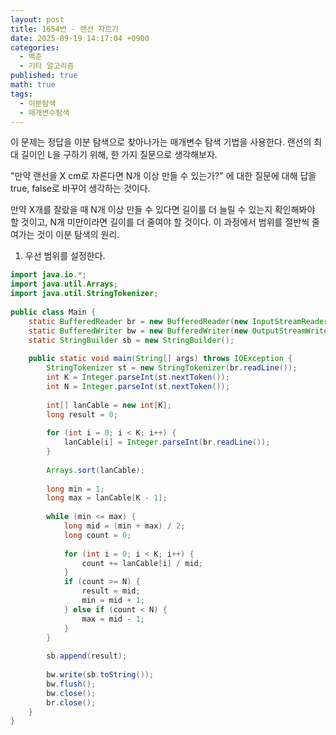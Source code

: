 ```yaml
---
layout: post
title: 1654번 - 랜선 자르기
date: 2025-09-19 14:17:04 +0900
categories:
  - 백준
  - 기타 알고리즘
published: true
math: true
tags:
  - 이분탐색
  - 매개변수탐색
---
```

이 문제는 정답을 이분 탐색으로 찾아나가는 매개변수 탐색 기법을 사용한다. 랜선의 최대 길이인 L을 구하기 위해, 한 가지 질문으로 생각해보자.

"만약 랜선을 X cm로 자른다면 N개 이상 만들 수 있는가?" 에 대한 질문에 대해 답을 true, false로 바꾸어 생각하는 것이다. 

만약 X개를 잘랐을 때 N개 이상 만들 수 있다면 길이를 더 늘릴 수 있는지 확인해봐야 할 것이고, N개 미만이라면 길이를 더 줄여야 할 것이다. 이 과정에서 범위를 절반씩 줄여가는 것이 이분 탐색의 원리.

1. 우선 범위를 설정한다. 

```java
import java.io.*;  
import java.util.Arrays;  
import java.util.StringTokenizer;  
  
public class Main {  
    static BufferedReader br = new BufferedReader(new InputStreamReader(System.in));  
    static BufferedWriter bw = new BufferedWriter(new OutputStreamWriter(System.out));  
    static StringBuilder sb = new StringBuilder();  
  
    public static void main(String[] args) throws IOException {  
        StringTokenizer st = new StringTokenizer(br.readLine());  
        int K = Integer.parseInt(st.nextToken());  
        int N = Integer.parseInt(st.nextToken());  
  
        int[] lanCable = new int[K];  
        long result = 0;  
  
        for (int i = 0; i < K; i++) {  
            lanCable[i] = Integer.parseInt(br.readLine());  
        }  
  
        Arrays.sort(lanCable);  
  
        long min = 1;  
        long max = lanCable[K - 1];  
  
        while (min <= max) {  
            long mid = (min + max) / 2;  
            long count = 0;  
  
            for (int i = 0; i < K; i++) {  
                count += lanCable[i] / mid;  
            }  
            if (count >= N) {  
                result = mid;  
                min = mid + 1;  
            } else if (count < N) {  
                max = mid - 1;  
            }  
        }  
  
        sb.append(result);  
  
        bw.write(sb.toString());  
        bw.flush();  
        bw.close();  
        br.close();  
    }  
}
```